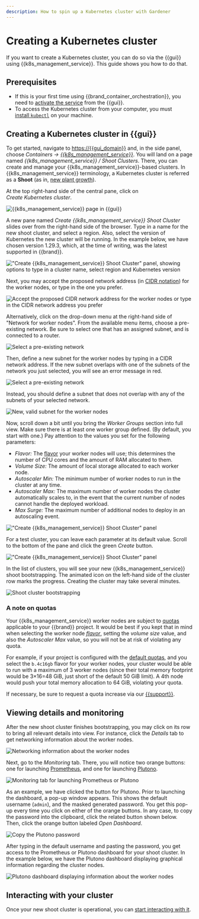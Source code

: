 ```yaml
---
description: How to spin up a Kubernetes cluster with Gardener
---
```

# Creating a Kubernetes cluster

If you want to create a Kubernetes cluster, you can do so via the {{gui}} using {{k8s_management_service}}.
This guide shows you how to do that.

## Prerequisites

* If this is your first time using {{brand_container_orchestration}}, you need to [activate the service](index.md) from the {{gui}}.
* To access the Kubernetes cluster from your computer, you must [install `kubectl`](https://kubernetes.io/docs/tasks/tools/#kubectl) on your machine.

## Creating a Kubernetes cluster in {{gui}}

To get started, navigate to <https://{{gui_domain}}> and, in the side panel, choose *Containers → [{{k8s_management_service}}](https://{{gui_domain}}/containers/gardener)*.
You will land on a page named *{{k8s_management_service}} / Shoot Clusters*.
There, you can create and manage your {{k8s_management_service}}-based clusters.
In {{k8s_management_service}} terminology, a Kubernetes cluster is referred as a **Shoot** (as in, [new plant growth](https://en.wikipedia.org/wiki/Shoot)).

At the top right-hand side of the central pane, click on *Create Kubernetes cluster*.

![{{k8s_management_service}} page in {{gui}}](assets/create-shoot-00.png)

A new pane named *Create {{k8s_management_service}} Shoot Cluster* slides over from the right-hand side of the browser.
Type in a name for the new shoot cluster, and select a region.
Also, select the version of Kubernetes the new cluster will be running.
In the example below, we have chosen version 1.29.3, which, at the time of writing, was the latest supported in {{brand}}.

!["Create {{k8s_management_service}} Shoot Cluster" panel, showing options to type in a cluster name, select region and Kubernetes version](assets/create-shoot-01.png)

Next, you may accept the proposed network address (in [CIDR notation](https://en.wikipedia.org/wiki/Classless_Inter-Domain_Routing#CIDR_notation)) for the worker nodes, or type in the one you prefer.

![Accept the proposed CIDR network address for the worker nodes or type in the CIDR network address you prefer](assets/create-shoot-02.png)

Alternatively, click on the drop-down menu at the right-hand side of "Network for worker nodes".
From the available menu items, choose a pre-existing network.
Be sure to select one that has an assigned subnet, and is connected to a router.

![Select a pre-existing network](assets/create-shoot-03.png)

Then, define a new subnet for the worker nodes by typing in a CIDR network address.
If the new subnet overlaps with one of the subnets of the network you just selected, you will see an error message in red.

![Select a pre-existing network](assets/create-shoot-04.png)

Instead, you should define a subnet that does not overlap with any of the subnets of your selected network.

![New, valid subnet for the worker nodes](assets/create-shoot-05.png)

Now, scroll down a bit until you bring the *Worker Groups* section into full view.
Make sure there is at least one worker group defined.
(By default, you start with one.)
Pay attention to the values you set for the following parameters:

* *Flavor:* The [flavor](../../../reference/flavors/index.md) your worker nodes will use;
this determines the number of CPU cores and the amount of RAM allocated to them.
* *Volume Size:* The amount of local storage allocated to each worker node.
* *Autoscaler Min:* The minimum number of worker nodes to run in the cluster at any time.
* *Autoscaler Max:* The maximum number of worker nodes the cluster automatically scales to, in the event that the current number of nodes cannot handle the deployed workload.
* *Max Surge:* The maximum number of additional nodes to deploy in an autoscaling event.

!["Create {{k8s_management_service}} Shoot Cluster" panel](assets/create-shoot-06.png)

For a test cluster, you can leave each parameter at its default value.
Scroll to the bottom of the pane and click the green *Create* button.

!["Create {{k8s_management_service}} Shoot Cluster" panel](assets/create-shoot-07.png)

In the list of clusters, you will see your new {{k8s_management_service}} shoot bootstrapping.
The animated icon on the left-hand side of the cluster row marks the progress.
Creating the cluster may take several minutes.

![Shoot cluster bootstrapping](assets/create-shoot-08.png)

### A note on quotas

Your {{k8s_management_service}} worker nodes are subject to [quotas](../../../reference/quotas/openstack.md) applicable to your {{brand}} project.
It would be best if you kept that in mind when selecting the worker node [*flavor*](../../../reference/flavors/index.md), setting the _volume size_ value, and also the _Autoscaler Max_ value, so you will not be at risk of violating any quota.

For example, if your project is configured with the [default quotas](../../../reference/quotas/openstack.md), and you select the `b.4c16gb` flavor for your worker nodes, your cluster would be able to run with a maximum of 3 worker nodes (since their total memory footprint would be 3×16=48 GiB, just short of the default 50 GiB limit).
A 4th node would push your total memory allocation to 64 GiB, violating your quota.

If necessary, be sure to request a quota increase via our [{{support}}](https://{{support_domain}}/servicedesk).

## Viewing details and monitoring

After the new shoot cluster finishes bootstrapping, you may click on its row to bring all relevant details into view.
For instance, click the *Details* tab to get networking information about the worker nodes.

![Networking information about the worker nodes](assets/create-shoot-09.png)

Next, go to the *Monitoring* tab.
There, you will notice two orange buttons: one for launching [Prometheus](https://prometheus.io), and one for launching [Plutono](https://github.com/credativ/plutono).

![Monitoring tab for launching Prometheus or Plutono](assets/create-shoot-10.png)

As an example, we have clicked the button for Plutono.
Prior to launching the dashboard, a pop-up window appears.
This shows the default username (`admin`), and the masked generated password.
You get this pop-up every time you click on either of the orange buttons.
In any case, to copy the password into the clipboard, click the related button shown below.
Then, click the orange button labeled *Open Dashboard*.

![Copy the Plutono password](assets/create-shoot-11.png)

After typing in the default username and pasting the password, you get access to the Prometheus or Plutono dashboard for your shoot cluster.
In the example below, we have the Plutono dashboard displaying graphical information regarding the cluster nodes.

![Plutono dashboard displaying information about the worker nodes](assets/create-shoot-12.png)

## Interacting with your cluster

Once your new shoot cluster is operational, you can [start interacting with it](kubectl.md).
